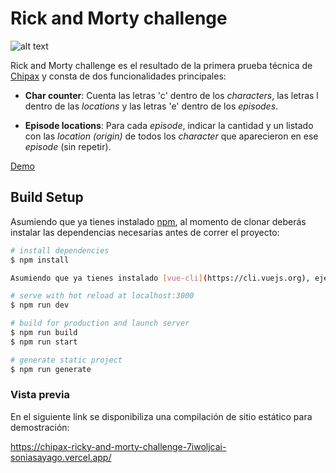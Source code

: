 
# Rick and Morty challenge

![alt text](https://firebasestorage.googleapis.com/v0/b/tuit-5a5ab.appspot.com/o/bg2.png?alt=media&token=4f833cff-e861-4746-8fec-2a2e4d6135d9)

Rick and Morty challenge es el resultado de la primera prueba técnica de [Chipax](https://www.chipax.com/) y consta de dos funcionalidades principales:

* **Char counter**: Cuenta las letras 'c' dentro de los *characters*, las letras l dentro de las *locations* y las letras 'e' dentro de los *episodes*.

* **Episode locations**: Para cada *episode*, indicar la cantidad y un listado con las *location (origin)* de todos los *character* que aparecieron en ese *episode* (sin repetir).

[Demo](https://chipax-ricky-and-morty-challenge-7iwoljcai-soniasayago.vercel.app/)

## Build Setup

Asumiendo que ya tienes instalado [npm](https://www.npmjs.com/get-npm), al momento de clonar deberás instalar las dependencias necesarias antes de correr el proyecto:

```bash
# install dependencies
$ npm install

Asumiendo que ya tienes instalado [vue-cli](https://cli.vuejs.org), ejecuta el siguiente comando:

# serve with hot reload at localhost:3000
$ npm run dev

# build for production and launch server
$ npm run build
$ npm run start

# generate static project
$ npm run generate
```

### Vista previa

En el siguiente link se disponibiliza una compilación de sitio estático para demostración:

https://chipax-ricky-and-morty-challenge-7iwoljcai-soniasayago.vercel.app/
